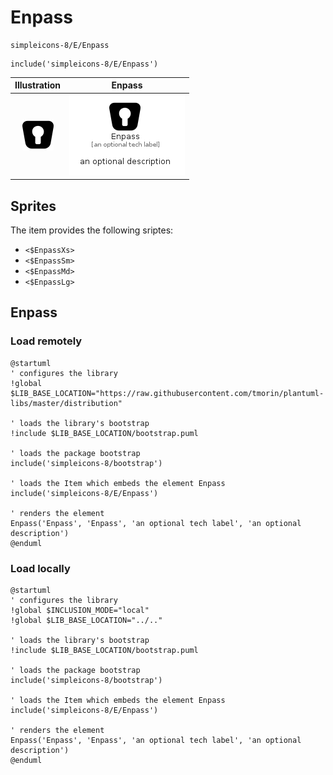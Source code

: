 # Enpass


```text
simpleicons-8/E/Enpass
```

```text
include('simpleicons-8/E/Enpass')
```



| Illustration | Enpass |
| :---: | :---: |
| ![illustration for Illustration](../../simpleicons-8/E/Enpass.png) | ![illustration for Enpass](../../simpleicons-8/E/Enpass.Local.png) |



## Sprites
The item provides the following sriptes:

- `<$EnpassXs>`
- `<$EnpassSm>`
- `<$EnpassMd>`
- `<$EnpassLg>`





## Enpass

### Load remotely
```plantuml
@startuml
' configures the library
!global $LIB_BASE_LOCATION="https://raw.githubusercontent.com/tmorin/plantuml-libs/master/distribution"

' loads the library's bootstrap
!include $LIB_BASE_LOCATION/bootstrap.puml

' loads the package bootstrap
include('simpleicons-8/bootstrap')

' loads the Item which embeds the element Enpass
include('simpleicons-8/E/Enpass')

' renders the element
Enpass('Enpass', 'Enpass', 'an optional tech label', 'an optional description')
@enduml
```

### Load locally
```plantuml
@startuml
' configures the library
!global $INCLUSION_MODE="local"
!global $LIB_BASE_LOCATION="../.."

' loads the library's bootstrap
!include $LIB_BASE_LOCATION/bootstrap.puml

' loads the package bootstrap
include('simpleicons-8/bootstrap')

' loads the Item which embeds the element Enpass
include('simpleicons-8/E/Enpass')

' renders the element
Enpass('Enpass', 'Enpass', 'an optional tech label', 'an optional description')
@enduml
```

